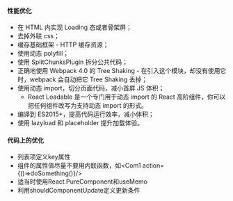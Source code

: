 #### 性能优化

* 在 HTML 内实现 Loading 态或者骨架屏；
* 去掉外联 css；
* 缓存基础框架 - HTTP 缓存资源；
* 使用动态 polyfill；
* 使用 SplitChunksPlugin 拆分公共代码；
* 正确地使用 Webpack 4.0 的 Tree Shaking - 在引入这个模块，却没有使用它时，webpack 会自动把它 Tree Shaking 丢掉；
* 使用动态 import，切分页面代码，减小首屏 JS 体积；
    * React Loadable 是一个专门用于动态 import 的 React 高阶组件，你可以把任何组件改写为支持动态 import 的形式。
* 编译到 ES2015+，提高代码运行效率，减小体积；
* 使用 lazyload 和 placeholder 提升加载体验。


#### 代码上的优化

* 列表项定义key属性
* 组件的属性值尽量不要用内联函数，如<Com1 action={()=>doSomething()}/>
* 适当时使用React.PureComponent和useMemo
* 利用shouldComponentUpdate定义更新条件
